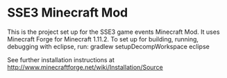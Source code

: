 SSE3 Minecraft Mod
==================

This is the project set up for the SSE3 game events Minecraft Mod.
It uses Minecraft Forge for Minecraft 1.11.2.
To set up for building, running, debugging with eclipse, run:
 gradlew setupDecompWorkspace eclipse

See further installation instructions at http://www.minecraftforge.net/wiki/Installation/Source